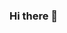 ### Hi there 👋

<!--
**Igna43/Igna43** is a ✨ _special_ ✨ repository because its `README.md` (this file) appears on your GitHub profile.

Here are some ideas to get you started:

- 🔭 I’m currently working on R / Shiny Projects.
- 🌱 I’m currently learning JavaScript, Docker, Google Cloud.
- 👯 I’m looking to collaborate on Documentation.   
- 🤔 I’m looking for help with Documentation.
- 💬 Ask me about any tech related stuff!
- 📫 How to reach me: ignacio.mangini43@gmail.com
- 😄 Pronouns: He/His
- ⚡ Fun fact: Coffee Addict.
-->
